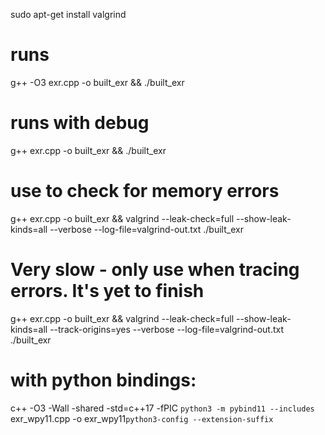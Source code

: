 sudo apt-get install valgrind

# runs
g++ -O3 exr.cpp -o built_exr && ./built_exr
# runs with debug
g++ exr.cpp -o built_exr && ./built_exr
# use to check for memory errors
g++ exr.cpp -o built_exr && valgrind --leak-check=full --show-leak-kinds=all --verbose --log-file=valgrind-out.txt ./built_exr
# Very slow - only use when tracing errors. It's yet to finish
g++ exr.cpp -o built_exr && valgrind --leak-check=full --show-leak-kinds=all --track-origins=yes --verbose --log-file=valgrind-out.txt ./built_exr
# with python bindings:
c++ -O3 -Wall -shared -std=c++17 -fPIC `python3 -m pybind11 --includes` exr_wpy11.cpp -o exr_wpy11`python3-config --extension-suffix`
